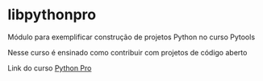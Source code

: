 # libpythonpro
Módulo para exemplificar construção de projetos Python no curso Pytools

Nesse curso é ensinado como contribuir com projetos de código aberto


Link do curso [Python Pro](https://pythonpro.com.br/)
